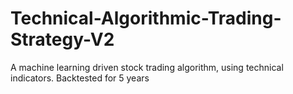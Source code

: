# Technical-Algorithmic-Trading-Strategy-V2
A machine learning driven stock trading algorithm, using technical indicators. Backtested for 5 years
